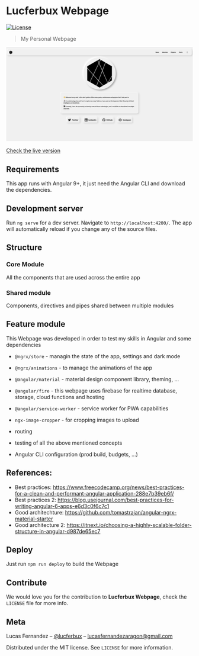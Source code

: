 # Lucferbux Webpage
[![License][license-image]][license-url]
> My Personal Webpage

![intro](meta/intro.png)

[Check the live version](https://lucferbux.dev/introduction)

## Requirements

This app runs with Angular 9+, it just need the Angular CLI and download the dependencies.

## Development server

Run `ng serve` for a dev server. Navigate to `http://localhost:4200/`. The app will automatically reload if you change any of the source files.

## Structure

### Core Module
All the components that are used across the entire app

### Shared module
Components, directives and pipes shared between multiple modules

## Feature module


This Webpage was developed in order to test my skills in Angular and some dependencies

- `@ngrx/store` - managin the state of the app, settings and dark mode
- `@ngrx/animations` - to manage the animations of the app
- `@angular/material` - material design component library, theming, ...
- `@angular/fire` - this webpage uses firebase for realtime database, storage, cloud functions and hosting
- `@angular/service-worker` - service worker for PWA capabilities
- `ngx-image-cropper` - for cropping images to upload

- routing
- testing of all the above mentioned concepts
- Angular CLI configuration (prod build, budgets, ...)


## References:

* Best practices: https://www.freecodecamp.org/news/best-practices-for-a-clean-and-performant-angular-application-288e7b39eb6f/
* Best practices 2: https://blog.usejournal.com/best-practices-for-writing-angular-6-apps-e6d3c0f6c7c1
* Good architechture: https://github.com/tomastrajan/angular-ngrx-material-starter
* Good architecture 2: https://itnext.io/choosing-a-highly-scalable-folder-structure-in-angular-d987de65ec7



## Deploy

Just run `npm run deploy` to build the Webpage

## Contribute

We would love you for the contribution to **Lucferbux Webpage**, check the ``LICENSE`` file for more info.

## Meta

Lucas Fernandez – [@lucferbux](https://twitter.com/lucferbux) – lucasfernandezaragon@gmail.com

Distributed under the MIT license. See ``LICENSE`` for more information.


[webpage-url]:https://img.shields.io/website?down_color=lightgrey&down_message=offline&up_color=blue&up_message=online&url=https%3A%2F%2Flucferbux.dev
[webpage-imagel]:https://img.shields.io/website/https/lucferbux.dev.svg

[license-image]: https://img.shields.io/badge/License-MIT-blue.svg
[license-url]: LICENSE


